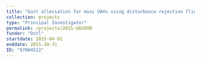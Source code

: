 ```yaml
---
title: "Gust alleviation for mini UAVs using disturbance rejection flight control"
collection: projects
type: "Principal Investigator"
permalink: /projects/2015-UAVDOB
funder: "Dstl"
startdate: 2015-04-01
enddate: 2015-10-31
ID: "97004522"
---
```


